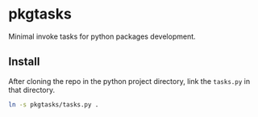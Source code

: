 # pkgtasks

Minimal invoke tasks for python packages development.


## Install
After cloning the repo in the python project directory, link the
`tasks.py` in that directory.
```bash
ln -s pkgtasks/tasks.py .
```
